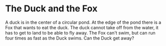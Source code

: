 # The Duck and the Fox

A duck is in the center of a circular pond. At the edge of the pond
there is a Fox that wants to eat the duck. The duck cannot take off from
the water, it has to get to land to be able to fly away. The Fox can't
swim, but can run four times as fast as the Duck swims. Can the Duck get
away?